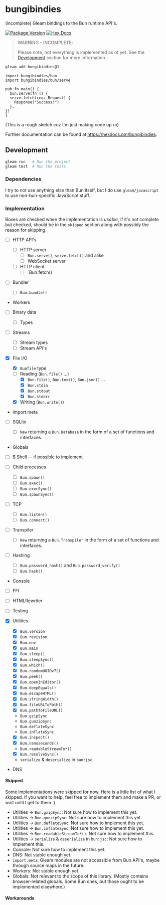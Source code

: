 # bungibindies

(incomplete) Gleam bindings to the Bun runtime API's.

[![Package Version](https://img.shields.io/hexpm/v/bungibindies)](https://hex.pm/packages/bungibindies)
[![Hex Docs](https://img.shields.io/badge/hex-docs-ffaff3)](https://hexdocs.pm/bungibindies/)

> WARNING - INCOMPLETE:
>
> Please note, not everything is implemented as of yet.
> See the [Development](#implementation) section for more information.

```sh
gleam add bungibindies@1
```

```gleam
import bungibindies/bun
import bungibindies/bun/serve

pub fn main() {
  bun.serve(fn () {
  serve.fetch(req: Request) {
    Response("Success!")
  },
})
}
```

(This is a rough sketch cuz I'm just making code up rn)

Further documentation can be found at <https://hexdocs.pm/bungibindies>.

## Development

```sh
gleam run   # Run the project
gleam test  # Run the tests
```

### Dependencies

I try to not use anything else than Bun itself,
but I do use `gleam/javascript` to use non-bun-specific JavaScript stuff.

### Implementation

Boxes are checked when the implementation is _usable_, if it's not
complete but checked, should be in the `skipped` section along
with possibly the reason for skipping.

- [ ] HTTP API's

  - [ ] HTTP server
    - [ ] `Bun.serve()`, `serve.fetch()` and alike
    - [ ] WebSocket server
  - [ ] HTTP client
    - [ ] `Bun.fetch()

- [ ] Bundler

  - [ ] `Bun.bundle()`

- Workers

- [ ] Binary data

  - [ ] Types

- [ ] Streams

  - [ ] Stream types
  - [ ] Stream API's

- [x] File I/O

  - [x] `Bunfile` type
  - [ ] Reading (`Bun.file()` ...)
    - [x] `Bun.file()`, `Bun.text()`, `Bun.json()` ...
    - [x] `Bun.stdin`
    - [x] `Bun.stdout`
    - [x] `Bun.stderr`
  - [x] Writing (`Bun.write()`)

- import.meta

- [ ] SQLite

  - [ ] `New` returning a `Bun.Database` in the
        form of a set of functions and interfaces.

- Globals

- [ ] $ Shell -- if possible to implement

- [ ] Child processes

  - [ ] `Bun.spawn()`
  - [ ] `Bun.exec()`
  - [ ] `Bun.execSync()`
  - [ ] `Bun.spawnSync()`

- [ ] TCP

  - [ ] `Bun.listen()`
  - [ ] `Bun.connect()`

- [ ] Transpiler

  - [ ] `New` returning a `Bun.Transpiler` in the form of
        a set of functions and interfaces.

- [ ] Hashing

  - [ ] `Bun.password_hash()` and `Bun.password_verify()`
  - [ ] `Bun.hash()`

- Console

- [ ] FFI
- [ ] HTMLRewriter
- [ ] Testing
- [x] Utilities

  - [x] `Bun.version`
  - [x] `Bun.revision`
  - [x] `Bun.env`
  - [x] `Bun.main`
  - [x] `Bun.sleep()`
  - [x] `Bun.sleepSync()`
  - [x] `Bun.which()`
  - [x] `Bun.randomUUIDv7()`
  - [x] `Bun.peek()`
  - [x] `Bun.openInEditor()`
  - [x] `Bun.deepEquals()`
  - [x] `Bun.escapeHTML()`
  - [x] `Bun.stringWidth()`
  - [x] `Bun.fileURLToPath()`
  - [x] `Bun.pathToFileURL()`
  - `Bun.gzipSync`
  - `Bun.gunzipSync`
  - `Bun.deflateSync`
  - `Bun.inflateSync`
  - [x] `Bun.inspect()`
  - [x] `Bun.nanoseconds()`
  - `Bun.readableStreamTo*()`
  - [x] `Bun.resolveSync()`
  - `serialize` & `deserialize` in `bun:jsc`

- DNS

#### Skipped

Some implementations were skipped for now. Here is a little list of what I skipped.
If you want to help, feel free to implement them and make a PR,
or wait until I get to them :)

- Utilities -> `Bun.gzipSync`: Not sure how to implement this yet.
- Utilities -> `Bun.gunzipSync`: Not sure how to implement this yet.
- Utilities -> `Bun.deflateSync`: Not sure how to implement this yet.
- Utilities -> `Bun.inflateSync`: Not sure how to implement this yet.
- Utilities -> `Bun.readableStreamTo*()`: Not sure how to implement this.
- Utilities -> `serialize` & `deserialize` in `bun:jsc`:
  Not sure how to implement this.
- Console: Not sure how to implement this yet.
- DNS: Not stable enough yet.
- `import.meta`: Gleam modules are not accessible from Bun
  API's, maybe through source maps in the future.
- Workers: Not stable enough yet.
- Globals: Not relevant to the scope of this library. (Mostly contains
  browser-related globals. Some Bun ones, but those ought to be
  implemented elsewhere.)

#### Workarounds
